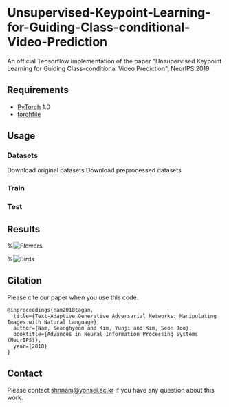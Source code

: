 # Unsupervised-Keypoint-Learning-for-Guiding-Class-conditional-Video-Prediction
An official Tensorflow implementation of the paper "Unsupervised Keypoint Learning for Guiding Class-conditional Video Prediction", NeurIPS 2019

## Requirements
- [PyTorch](https://github.com/pytorch/pytorch) 1.0
- [torchfile](https://github.com/bshillingford/python-torchfile)


## Usage

### Datasets

Download original datasets
Download preprocessed datasets

### Train

### Test



## Results
%![Flowers](images/results_flowers.jpg)

%![Birds](images/results_birds.jpg)


## Citation
Please cite our paper when you use this code.
```
@inproceedings{nam2018tagan,
  title={Text-Adaptive Generative Adversarial Networks: Manipulating Images with Natural Language},
  author={Nam, Seonghyeon and Kim, Yunji and Kim, Seon Joo},
  booktitle={Advances in Neural Information Processing Systems (NeurIPS)},
  year={2018}
}
```

## Contact
Please contact [shnnam@yonsei.ac.kr](shnnam@yonsei.ac.kr) if you have any question about this work.
